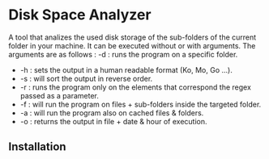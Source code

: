 # Disk Space Analyzer
A tool that analizes the used disk storage of the sub-folders of the current folder in your machine. It can be executed without or with arguments. The arguments are as follows :
-d <folder> : runs the program on a specific folder.
* -h : sets the output in a human readable format (Ko, Mo, Go ...).
* -s : will sort the output in reverse order.
* -r <regex> : runs the program only on the elements that correspond the regex passed as a parameter. 
* -f : will run the program on files + sub-folders inside the targeted folder.
* -a : will run the program also on cached files & folders.
* -o <file> : returns the output in file + date & hour of execution.

## Installation 
  
  
